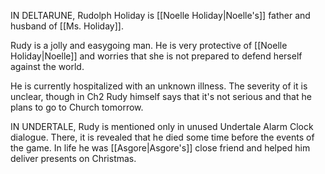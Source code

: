 IN DELTARUNE, Rudolph Holiday is [[Noelle Holiday|Noelle's]] father and husband of [[Ms. Holiday]].

Rudy is a jolly and easygoing man. He is very protective of [[Noelle Holiday|Noelle]] and worries that she is not prepared to defend herself against the world.

He is currently hospitalized with an unknown illness. The severity of it is unclear, though in Ch2 Rudy himself says that it's not serious and that he plans to go to Church tomorrow.

IN UNDERTALE, Rudy is mentioned only in unused Undertale Alarm Clock dialogue. There, it is revealed that he died some time before the events of the game. In life he was [[Asgore|Asgore's]] close friend and helped him deliver presents on Christmas. 